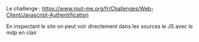 Le challenge : https://www.root-me.org/fr/Challenges/Web-Client/Javascript-Authentification

En inspectant le site on peut voir directement dans les sources le JS avec le mdp en clair

